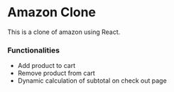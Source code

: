 # Amazon Clone

This is a clone of amazon using React.

### Functionalities
* Add product to cart
* Remove product from cart
* Dynamic calculation of subtotal on check out page